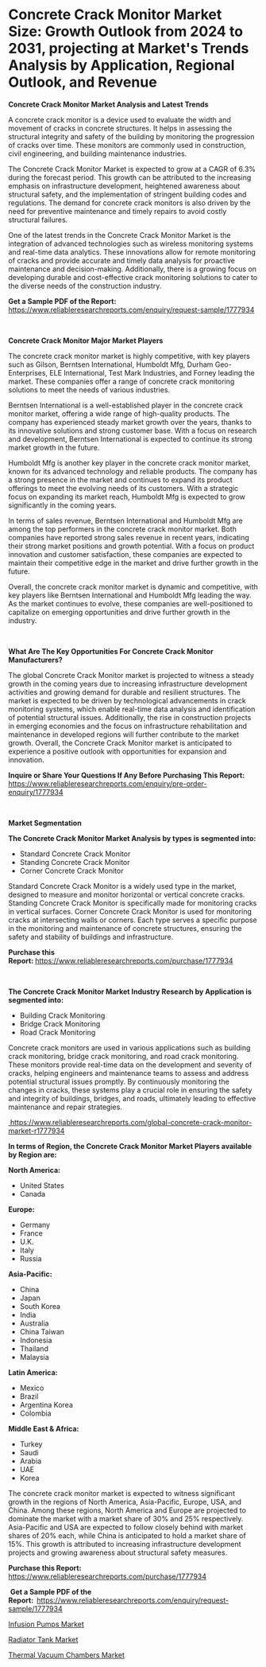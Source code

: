 <p><h1>Concrete Crack Monitor Market Size: Growth Outlook from 2024 to 2031, projecting at Market's Trends Analysis by Application, Regional Outlook, and Revenue</h1></p><p><strong>Concrete Crack Monitor Market Analysis and Latest Trends</strong></p>
<p><p>A concrete crack monitor is a device used to evaluate the width and movement of cracks in concrete structures. It helps in assessing the structural integrity and safety of the building by monitoring the progression of cracks over time. These monitors are commonly used in construction, civil engineering, and building maintenance industries.</p><p>The Concrete Crack Monitor Market is expected to grow at a CAGR of 6.3% during the forecast period. This growth can be attributed to the increasing emphasis on infrastructure development, heightened awareness about structural safety, and the implementation of stringent building codes and regulations. The demand for concrete crack monitors is also driven by the need for preventive maintenance and timely repairs to avoid costly structural failures.</p><p>One of the latest trends in the Concrete Crack Monitor Market is the integration of advanced technologies such as wireless monitoring systems and real-time data analytics. These innovations allow for remote monitoring of cracks and provide accurate and timely data analysis for proactive maintenance and decision-making. Additionally, there is a growing focus on developing durable and cost-effective crack monitoring solutions to cater to the diverse needs of the construction industry.</p></p>
<p><strong>Get a Sample PDF of the Report:&nbsp;</strong> <a href="https://www.reliableresearchreports.com/enquiry/request-sample/1777934">https://www.reliableresearchreports.com/enquiry/request-sample/1777934</a></p>
<p>&nbsp;</p>
<p><strong>Concrete Crack Monitor Major Market Players</strong></p>
<p><p>The concrete crack monitor market is highly competitive, with key players such as Gilson, Berntsen International, Humboldt Mfg, Durham Geo-Enterprises, ELE International, Test Mark Industries, and Forney leading the market. These companies offer a range of concrete crack monitoring solutions to meet the needs of various industries.</p><p>Berntsen International is a well-established player in the concrete crack monitor market, offering a wide range of high-quality products. The company has experienced steady market growth over the years, thanks to its innovative solutions and strong customer base. With a focus on research and development, Berntsen International is expected to continue its strong market growth in the future.</p><p>Humboldt Mfg is another key player in the concrete crack monitor market, known for its advanced technology and reliable products. The company has a strong presence in the market and continues to expand its product offerings to meet the evolving needs of its customers. With a strategic focus on expanding its market reach, Humboldt Mfg is expected to grow significantly in the coming years.</p><p>In terms of sales revenue, Berntsen International and Humboldt Mfg are among the top performers in the concrete crack monitor market. Both companies have reported strong sales revenue in recent years, indicating their strong market positions and growth potential. With a focus on product innovation and customer satisfaction, these companies are expected to maintain their competitive edge in the market and drive further growth in the future.</p><p>Overall, the concrete crack monitor market is dynamic and competitive, with key players like Berntsen International and Humboldt Mfg leading the way. As the market continues to evolve, these companies are well-positioned to capitalize on emerging opportunities and drive further growth in the industry.</p></p>
<p>&nbsp;</p>
<p><strong>What Are The Key Opportunities For Concrete Crack Monitor Manufacturers?</strong></p>
<p><p>The global Concrete Crack Monitor market is projected to witness a steady growth in the coming years due to increasing infrastructure development activities and growing demand for durable and resilient structures. The market is expected to be driven by technological advancements in crack monitoring systems, which enable real-time data analysis and identification of potential structural issues. Additionally, the rise in construction projects in emerging economies and the focus on infrastructure rehabilitation and maintenance in developed regions will further contribute to the market growth. Overall, the Concrete Crack Monitor market is anticipated to experience a positive outlook with opportunities for expansion and innovation.</p></p>
<p><strong>Inquire or Share Your Questions If Any Before Purchasing This Report:</strong> <a href="https://www.reliableresearchreports.com/enquiry/pre-order-enquiry/1777934">https://www.reliableresearchreports.com/enquiry/pre-order-enquiry/1777934</a></p>
<p>&nbsp;</p>
<p><strong>Market Segmentation</strong></p>
<p><strong>The Concrete Crack Monitor Market Analysis by types is segmented into:</strong></p>
<p><ul><li>Standard Concrete Crack Monitor</li><li>Standing Concrete Crack Monitor</li><li>Corner Concrete Crack Monitor</li></ul></p>
<p><p>Standard Concrete Crack Monitor is a widely used type in the market, designed to measure and monitor horizontal or vertical concrete cracks. Standing Concrete Crack Monitor is specifically made for monitoring cracks in vertical surfaces. Corner Concrete Crack Monitor is used for monitoring cracks at intersecting walls or corners. Each type serves a specific purpose in the monitoring and maintenance of concrete structures, ensuring the safety and stability of buildings and infrastructure.</p></p>
<p><strong>Purchase this Report:&nbsp;</strong><a href="https://www.reliableresearchreports.com/purchase/1777934">https://www.reliableresearchreports.com/purchase/1777934</a></p>
<p>&nbsp;</p>
<p><strong>The Concrete Crack Monitor Market Industry Research by Application is segmented into:</strong></p>
<p><ul><li>Building Crack Monitoring</li><li>Bridge Crack Monitoring</li><li>Road Crack Monitoring</li></ul></p>
<p><p>Concrete crack monitors are used in various applications such as building crack monitoring, bridge crack monitoring, and road crack monitoring. These monitors provide real-time data on the development and severity of cracks, helping engineers and maintenance teams to assess and address potential structural issues promptly. By continuously monitoring the changes in cracks, these systems play a crucial role in ensuring the safety and integrity of buildings, bridges, and roads, ultimately leading to effective maintenance and repair strategies.</p></p>
<p><a href="https://www.reliableresearchreports.com/global-concrete-crack-monitor-market-r1777934">&nbsp;https://www.reliableresearchreports.com/global-concrete-crack-monitor-market-r1777934</a></p>
<p><strong>In terms of Region, the Concrete Crack Monitor Market Players available by Region are:</strong></p>
<p>
    <p> <strong> North America: </strong>
        <ul>
            <li>United States</li>
            <li>Canada</li>
        </ul>
        </p> 
    <p> <strong> Europe: </strong>
        <ul>
            <li>Germany</li>
            <li>France</li>
            <li>U.K.</li>
            <li>Italy</li>
            <li>Russia</li>
        </ul>
        </p> 
    <p> <strong> Asia-Pacific: </strong>
        <ul>
            <li>China</li>
            <li>Japan</li>
            <li>South Korea</li>
            <li>India</li>
            <li>Australia</li>
            <li>China Taiwan</li>
            <li>Indonesia</li>
            <li>Thailand</li>
            <li>Malaysia</li>
        </ul>
        </p> 
    <p> <strong> Latin America: </strong>
        <ul>
            <li>Mexico</li>
            <li>Brazil</li>
            <li>Argentina Korea</li>
            <li>Colombia</li>
        </ul>
        </p> 
    <p> <strong> Middle East & Africa: </strong>
        <ul>
            <li>Turkey</li>
            <li>Saudi</li>
            <li>Arabia</li>
            <li>UAE</li>
            <li>Korea</li>
        </ul>
    </p>
    </p>
<p><p>The concrete crack monitor market is expected to witness significant growth in the regions of North America, Asia-Pacific, Europe, USA, and China. Among these regions, North America and Europe are projected to dominate the market with a market share of 30% and 25% respectively. Asia-Pacific and USA are expected to follow closely behind with market shares of 20% each, while China is anticipated to hold a market share of 15%. This growth is attributed to increasing infrastructure development projects and growing awareness about structural safety measures.</p></p>
<p><strong>Purchase this Report: </strong><a href="https://www.reliableresearchreports.com/purchase/1777934">https://www.reliableresearchreports.com/purchase/1777934</a></p>
<p>&nbsp;<strong>Get a Sample PDF of the Report:&nbsp;&nbsp;</strong><a href="https://www.reliableresearchreports.com/enquiry/request-sample/1777934">https://www.reliableresearchreports.com/enquiry/request-sample/1777934</a></p>
<p><strong></strong></p>
<p><p><a href="https://www.linkedin.com/pulse/infusion-pumps-market-trends-forecast-competitive-analysis-2031-re9xe?trackingId=rfJV5GH15%2Be7HHQlvJ6Tog%3D%3D">Infusion Pumps Market</a></p><p><a href="https://www.linkedin.com/pulse/radiator-tank-market-dynamics-2024-2031-also-its-trends-projections-ws4xe?trackingId=HzMMSaLvNOZS8yGN%2Fje7MQ%3D%3D">Radiator Tank Market</a></p><p><a href="https://www.linkedin.com/pulse/thermal-vacuum-chambers-market-trends-forecast-competitive-analysis-thlmf?trackingId=MBAlpwKEOtKhusVPZFxzWA%3D%3D">Thermal Vacuum Chambers Market</a></p></p>